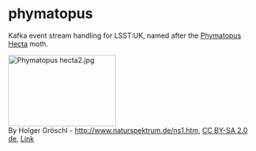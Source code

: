 # phymatopus
Kafka event stream handling for LSST:UK, named after the [Phymatopus Hecta](https://www.ukmoths.org.uk/species/phymatopus-hecta) moth.

<a href="https://commons.wikimedia.org/wiki/File:Phymatopus_hecta2.jpg#/media/File:Phymatopus_hecta2.jpg"><img src="https://upload.wikimedia.org/wikipedia/commons/7/7a/Phymatopus_hecta2.jpg" alt="Phymatopus hecta2.jpg" width="218" height="145"></a><br>By Holger Gröschl - <a rel="nofollow" class="external free" href="http://www.naturspektrum.de/ns1.htm">http://www.naturspektrum.de/ns1.htm</a>, <a href="http://creativecommons.org/licenses/by-sa/2.0/de/deed.en" title="Creative Commons Attribution-Share Alike 2.0 de">CC BY-SA 2.0 de</a>, <a href="https://commons.wikimedia.org/w/index.php?curid=475347">Link</a>
